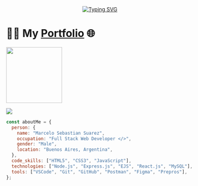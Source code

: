 <div align="center">
  <a href="https://git.io/typing-svg"><img src="https://readme-typing-svg.demolab.com?font=Redressed&size=30&pause=1000&center=true&vCenter=true&random=false&width=435&lines=Hi%2C+I'm+Rysted%2C+a+web+developer;Check+out+my+portfolio" alt="Typing SVG" /></a>
</div>

# :man_technologist: My [Portfolio](https://rysted.netlify.app/) 🌐
<img src="https://avatars.githubusercontent.com/u/92615525?v=4" width=150 style="display:inline;">

![](https://komarev.com/ghpvc/?username=Rysted&color=blueviolet&label=PROFILE+VIEWS)


```javascript
const aboutMe = {
  person: {
    name: "Marcelo Sebastian Suarez",
    occupation: "Full Stack Web Developer </>",
    gender: "Male",
    location: "Buenos Aires, Argentina",
  },
  code_skills: ["HTML5", "CSS3", "JavaScript"],
  technologies: ["Node.js", "Express.js", "EJS", "React.js", "MySQL"],
  tools: ["VSCode", "Git", "GitHub", "Postman", "Figma", "Prepros"],
};
```
<!--
<img width="100%" src="https://github-readme-stats.vercel.app/api/top-langs/?username=Rysted&card_width=500px&layout=compact&theme=vision-friendly-dark"/>
 -->


